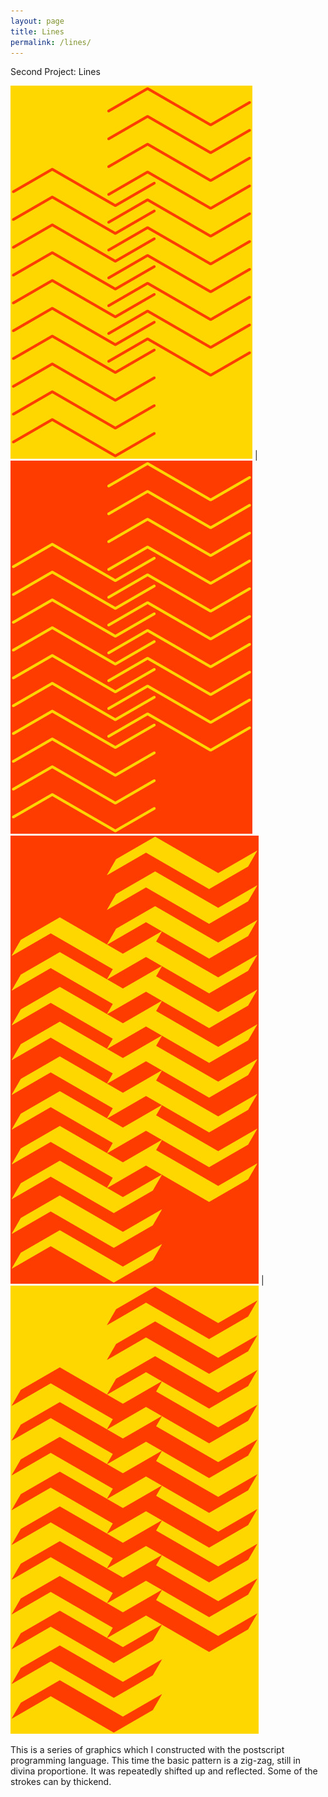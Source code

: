 ```yaml
---
layout: page
title: Lines
permalink: /lines/
---
```


Second Project: Lines

![Folding](/assets/img/lines7-1.jpg) | ![Folding](/assets/img/lines7-2.jpg)
![Folding](/assets/img/lines_a.jpg)  | ![Folding](/assets/img/lines_b.jpg) 

This is a series of graphics which I constructed with the postscript programming language.
This time the basic pattern is a zig-zag, still in divina proportione.
It was repeatedly shifted up and reflected. Some of the strokes can by thickend.